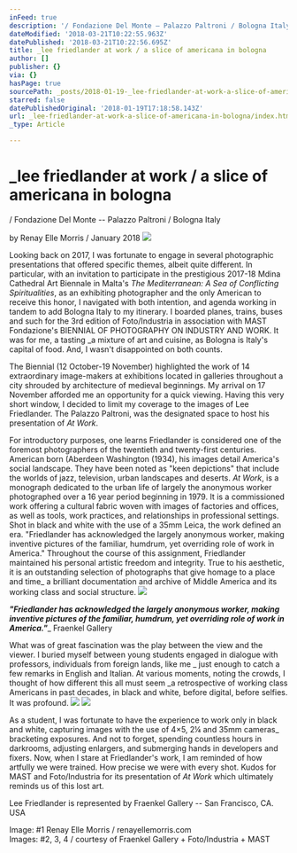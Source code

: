 ```yaml
---
inFeed: true
description: '/ Fondazione Del Monte – Palazzo Paltroni / Bologna Italy  '
dateModified: '2018-03-21T10:22:55.963Z'
datePublished: '2018-03-21T10:22:56.695Z'
title: _lee friedlander at work / a slice of americana in bologna
author: []
publisher: {}
via: {}
hasPage: true
sourcePath: _posts/2018-01-19-_lee-friedlander-at-work-a-slice-of-americana-in-bologna.md
starred: false
datePublishedOriginal: '2018-01-19T17:18:58.143Z'
url: _lee-friedlander-at-work-a-slice-of-americana-in-bologna/index.html
_type: Article

---
```

# \_lee friedlander at work / a slice of americana in bologna

/ Fondazione Del Monte -- Palazzo Paltroni / Bologna Italy 

by Renay Elle Morris / January 2018
![](https://the-grid-user-content.s3-us-west-2.amazonaws.com/4bde87b9-d7e4-49b2-bd6b-c95b560650cc.png)

Looking back on 2017, I was fortunate to engage in several photographic presentations that offered specific themes, albeit quite different. In particular, with an invitation to participate in the prestigious 2017-18 Mdina Cathedral Art Biennale in Malta's _The Mediterranean: A Sea of Conflicting Spiritualities_, as an exhibiting photographer and the only American to receive this honor, I navigated with both intention, and agenda working in tandem to add Bologna Italy to my itinerary. I boarded planes, trains, buses and such for the 3rd edition of Foto/Industria in association with MAST Fondazione's BIENNIAL OF PHOTOGRAPHY ON INDUSTRY AND WORK. It was for me, a tasting \_a mixture of art and cuisine, as Bologna is Italy's capital of food. And, I wasn't disappointed on both counts.

The Biennial (12 October-19 November) highlighted the work of 14 extraordinary image-makers at exhibitions located in galleries throughout a city shrouded by architecture of medieval beginnings. My arrival on 17 November afforded me an opportunity for a quick viewing. Having this very short window, I decided to limit my coverage to the images of Lee Friedlander. The Palazzo Paltroni, was the designated space to host his presentation of _At Work_.

For introductory purposes, one learns Friedlander is considered one of the foremost photographers of the twentieth and twenty-first centuries. American born (Aberdeen Washington (1934), his images detail America's social landscape. They have been noted as "keen depictions" that include the worlds of jazz, television, urban landscapes and deserts. _At Work_, is a monograph dedicated to the urban life of largely the anonymous worker photographed over a 16 year period beginning in 1979\. It is a commissioned work offering a cultural fabric woven with images of factories and offices, as well as tools, work practices, and relationships in professional settings. Shot in black and white with the use of a 35mm Leica, the work defined an era. "Friedlander has acknowledged the largely anonymous worker, making inventive pictures of the familiar, humdrum, yet overriding role of work in America." Throughout the course of this assignment, Friedlander maintained his personal artistic freedom and integrity. True to his aesthetic, it is an outstanding selection of photographs that give homage to a place and time\_ a brilliant documentation and archive of Middle America and its working class and social structure.
![](https://the-grid-user-content.s3-us-west-2.amazonaws.com/119bdf9f-518c-4ce8-8568-2deda43796ae.png)

_**"Friedlander has acknowledged the largely anonymous worker, making inventive pictures of the familiar, humdrum, yet overriding role of work in America."**_\_ Fraenkel Gallery

What was of great fascination was the play between the view and the viewer. I buried myself between young students engaged in dialogue with professors, individuals from foreign lands, like me \_ just enough to catch a few remarks in English and Italian. At various moments, noting the crowds, I thought of how different this all must seem \_a retrospective of working class Americans in past decades, in black and white, before digital, before selfies. It was profound.
![](https://the-grid-user-content.s3-us-west-2.amazonaws.com/8372215e-408f-45fa-b77a-b6507ce0867f.png)
![](https://the-grid-user-content.s3-us-west-2.amazonaws.com/5e5d513a-e970-475c-8de0-29ecb579ff6a.png)

As a student, I was fortunate to have the experience to work only in black and white, capturing images with the use of 4×5, 2¼ and 35mm cameras\_ bracketing exposures. And not to forget, spending countless hours in darkrooms, adjusting enlargers, and submerging hands in developers and fixers. Now, when I stare at Friedlander's work, I am reminded of how artfully we were trained. How precise we were with every shot. Kudos for MAST and Foto/Industria for its presentation of _At Work_ which ultimately reminds us of this lost art.

Lee Friedlander is represented by Fraenkel Gallery -- ­San Francisco, CA. USA

Image: \#1 Renay Elle Morris / renayellemorris.com  
Images: \#2, 3, 4 / courtesy of Fraenkel Gallery + Foto/Industria + MAST